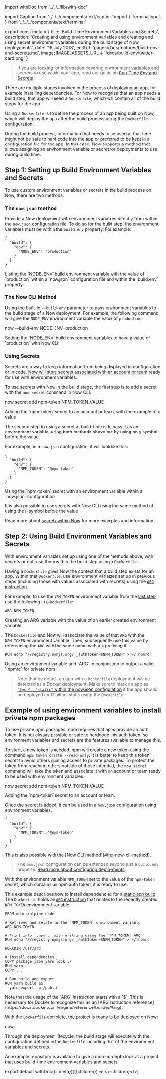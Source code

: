 import withDoc from '../../../lib/with-doc'

import Caption from '../../../components/text/caption'
import { TerminalInput } from '../../../components/text/terminal'

export const meta = {
  title: 'Build-Time Environment Variables and Secrets',
  description: 'Creating and using environment variables and creating and using secret environment variables during the build stage of Now deployments',
  date: '19 July 2018',
  editUrl: 'pages/docs/features/build-env-and-secrets.md',
  image: IMAGE_ASSETS_URL + '/docs/build-env/twitter-card.png'
}

> If you are looking for information covering environment variables and secrets to use within your app, read our guide on [Run-Time Env and Secrets](/docs/features/env-and-secrets)

There are multiple stages involved in the process of deploying an app, for example installing dependencies. For Now to recognize that an app needs a build step, that app will need a `Dockerfile`, which will contain all of the build steps for the app.

Using a `Dockerfile` is to define the process of an app being built on Now, which will deploy the app after the build process using the `Dockerfile` configuration.

During the build process, information that needs to be used at that time might not be safe to hard code into the app or preferred to be kept in a configuration file for the app. In this case, Now supports a method that allows assigning an environment variable or secret for deployments to use during build time.

## Step 1: Setting up Build Environment Variables and Secrets
To use custom environment variables or secrets in the build process on Now, there are two methods.

### The `now.json` method
Provide a Now deployment with environment variables directly from within the `now.json` configuration file. To do so for the build step, the environment variables must be within the `build.env` property. For example:

```
{
  "build": {
    "env": {
      "NODE_ENV": "production"
    }
  }
}
```
<Caption>Listing the `NODE_ENV` build environment variable with the value of `production` within a `now.json` configuration file and within the `build.env` property.</Caption>

### The Now CLI Method
Using the built-in `--build-env` parameter to pass environment variables to the build stage of a Now deployment. For example, the following command will give the `NODE_ENV` environment variable the value of `production`:

<TerminalInput>now --build-env NODE_ENV=production</TerminalInput>
<Caption>Setting the `NODE_ENV` build environment variables to have a value of `production` with Now CLI</Caption>

### Using Secrets
Secrets are a way to keep information from being displayed in configuration or in code. [Now will store secrets associated with an account or team](/docs/features/env-and-secrets#securing-env-variables-using-secrets) ready for use with environment variables.

To use secrets with Now in the build stage, the first step is to add a secret with the `now secret` command in Now CLI.

<TerminalInput>now secret add npm-token NPM_TOKEN_VALUE</TerminalInput>
<Caption>Adding the `npm-token` secret to an account or team, with the example of a value</Caption>

The second step to using a secret at build-time is to pass it as an environment variable, using both methods above but by using an `@` symbol before the value.

For example, in a `now.json` configuration, it will look like this:

```
{
  "build": {
    "env": {
      "NPM_TOKEN": "@npm-token"
    }
  }
}
```
<Caption>Using the `npm-token` secret with an environment variable within a `now.json` configuration.</Caption>

It is also possible to use secrets with Now CLI using the same method of using the `@` symbol before the value

Read more about [secrets within Now](/docs/features/env-and-secrets#securing-env-variables-using-secrets) for more examples and information.

## Step 2: Using Build Environment Variables and Secrets
With environment variables set up using one of the methods above, with secrets or not, use them within the build step using a `Dockerfile`.

Having a `Dockerfile` gives Now the context that a build step exists for an app. Within that `Dockerfile`, use environment variables set up in previous steps (including those with values associated with secrets) using the [`ARG` instruction](https://docs.docker.com/engine/reference/builder/#arg).

For example, to use the `NPM_TOKEN` environment variable from the [last step](#using-secrets) use the following in a `Dockerfile`:
```
ARG NPM_TOKEN
```
<Caption>Creating an ARG variable with the value of an earlier created environment variable</Caption>

The `Dockerfile` and Now will associate the value of that `ARG` with the `NPM_TOKEN` environment variable. Then, subsequently use this value by referencing the `ARG` with the same name with a `$` prefixing it.

```
RUN echo "//registry.npmjs.org/:_authToken=$NPM_TOKEN" > ~/.npmrc
```
<Caption>Using an environment variable and `ARG` in conjunction to output a valid `.npmrc` for private npm</Caption>

> Note that by default an app with a `Dockerfile` deployment will be detected as a Docker deployment. Make sure to mark an app as [`"type": "static"` within the now.json configuration](docs/features/static-builds#step-3:-configuring-now-for-static-deployments) if the app should be deployed and built as static using the `Dockerfile`.

## Example of using environment variables to install private npm packages
To use private npm packages, npm requires that apps provide an auth token. It is not always possible or safe to hardcode this auth token, so environment variables and secrets are the features available to manage this.

To start, a new token is needed. npm will create a new token using the command `npm token create --read-only`. It is better to keep this token secret to avoid others gaining access to private packages. To protect the token from reaching others outside of those intended, the `now secret` command will take the token and associate it with an account or team ready to be used with environment variables.

<TerminalInput>now secret add npm-token NPM_TOKEN_VALUE</TerminalInput>
<Caption>Adding the `npm-token` secret to an account or team.</Caption>

Once the secret is added, it can be used in a `now.json` configuration using environment variables.
```
{
  "build": {
    "env": {
      "NPM_TOKEN": "@npm-token"
    }
  }
}
```
<Caption>This is also possible with the [Now CLI method](#the-now-cli-method).</Caption>

> The `now.json` configuration can be extended beyond just a `build.env` property. [Read more about configuring deployments](/docs/features/configuration).

With the environment variable `NPM_TOKEN` set to the value of the `npm-token` secret, which contains an npm auth token, it is ready to use.

This example describes how to install dependencies for a [static app build](/docs/features/static-builds). The `Dockerfile` holds an [`ARG` instruction](https://docs.docker.com/engine/reference/builder/#arg) that relates to the recently created `NPM_TOKEN` environment variable.

```
FROM mhart/alpine-node

# Retrieve and relate to the `NPM_TOKEN` environment variable
ARG NPM_TOKEN

# Print into `.npmrc` with a string using the `NPM_TOKEN` ARG
RUN echo "//registry.npmjs.org/:_authToken=$NPM_TOKEN" > ~/.npmrc

WORKDIR /usr/src

# Install dependencies
COPY package.json yarn.lock ./
RUN yarn
COPY . .

# Run build and export
RUN yarn build &&
  yarn export -o /public
```
<Caption>Note that the usage of the `ARG` instruction starts with a `$`. This is necessary for Docker to recognize this as an [ARG instruction reference](https://docs.docker.com/engine/reference/builder/#arg).</Caption>

With the `Dockerfile` complete, the project is ready to be deployed on Now:

<TerminalInput>now</TerminalInput>

Through the deployment lifecycle, the build stage will execute with the configuration defined in the `Dockerfile` including that of the environment variables and secrets.

An example repository is available to give a more in-depth look at a project that uses build-time environment variables and secrets.

export default withDoc({...meta})(({children}) => <>{children}</>)

